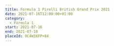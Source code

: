 ```yaml
---
title: Formula 1 Pirelli British Grand Prix 2021
date: 2021-07-16T12:00:00+01:00
category:
  - Formula 1
start: 2021-07-16
end: 2021-07-18
placeId: 9C4W3XFP+84
---
```

